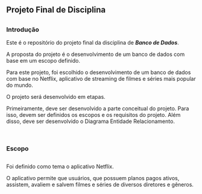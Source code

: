 ## Projeto Final de Disciplina
##

### Introdução

Este é o repositório do projeto final da disciplina de <b><i>Banco de Dados</i></b>.

A proposta do projeto é o desenvolvimento de um banco de dados com base em um escopo definido.

Para este projeto, foi escolhido o desenvolvimento de um banco de dados com base no Netflix, aplicativo de streaming de filmes e séries mais popular do mundo.

O projeto será desenvolvido em etapas.

Primeiramente, deve ser desenvolvido a parte conceitual do projeto. Para isso, devem ser definidos os escopos e os requisitos do projeto.
Além disso, deve ser desenvolvido o Diagrama Entidade Relacionamento.

<br>

### Escopo
##

Foi definido como tema o aplicativo Netflix.

O aplicativo permite que usuários, que possuem planos pagos ativos, assistem, avaliem e salvem filmes e séries de diversos diretores e gêneros.

<br>
